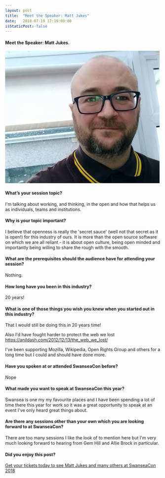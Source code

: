 ```yaml
---
layout: post
title:  "Meet the Speaker: Matt Jukes"
date:   2018-07-19 17:19:00:00
isStaticPost: false
---
```


#### Meet the Speaker: Matt Jukes.

<img src="/img/people/MattJukes.jpg"/>

#### What’s your session topic?
I'm talking about working, and thinking, in the open and how that helps us as individuals, teams and institutions.

#### Why is your topic important?
I believe that openness is really the 'secret sauce' (well not that secret as it is open!) for this industry of ours. It is more than the open source software on which we are all reliant - it is about open culture, being open minded and importantly being willing to share the rough with the smooth.

#### What are the prerequisites should the audience have for attending your session?
Nothing.

#### How long have you been in this industry?
20 years!

#### What is one of those things you wish you knew when you started out in this industry?
That I would still be doing this in 20 years time!

Also I'd have fought harder to protect the web we lost https://anildash.com/2012/12/13/the_web_we_lost/ 

I've been supporting Mozilla, Wikipedia, Open Rights Group and others for a long time but I could and should have done more.

#### Have you spoken at or attended SwanseaCon before?
Nope

#### What made you want to speak at SwanseaCon this year?
Swansea is one my my favourite places and I have been spending a lot of time there this year for work so it was a great opportunity to speak at an event I've only heard great things about.

#### Are there any sessions other than your own which you are looking forward to at SwanseaCon?
There are too many sessions I like the look of to mention here but I'm very much looking forward to hearing from Gem Hill and Allie Brock in particular.


#### Did you enjoy this post?
[Get your tickets today to see Matt Jukes and many others at SwanseaCon 2018](http://www.swanseacon.co.uk/)
